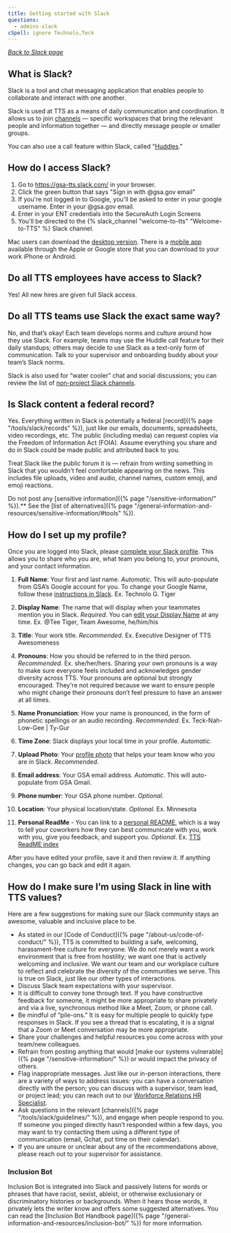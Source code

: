 ```yaml
---
title: Getting started with Slack
questions:
  - admins-slack
cSpell: ignore Technolo,Teck
---
```


_[Back to Slack page](../)_

## What is Slack?

Slack is a tool and chat messaging application that enables people to collaborate and interact with one another. 

Slack is used at TTS as a means of daily communication and coordination. It allows us to join [channels](https://slack.com/features/channels#slack-channels) — specific workspaces that bring the relevant people and information together —  and directly message people or smaller groups. 

You can also use a call feature within Slack, called “[Huddles](https://slack.com/help/articles/4402059015315-Use-huddles-in-Slack).”

## How do I access Slack?
1. Go to https://gsa-tts.slack.com/ in your browser.
2. Click the green button that says "Sign in with @gsa.gov email"
3. If you're not logged in to Google, you'll be asked to enter in your google username. Enter in your @gsa.gov email.
4. Enter in your ENT credentials into the SecureAuth Login Screens
5. You'll be directed to the {% slack_channel "welcome-to-tts" "Welcome-to-TTS" %} Slack channel.

Mac users can download the [desktop version](https://itunes.apple.com/us/app/slack/id803453959?mt=12). There is a [mobile app](https://slack.com/blog/productivity/simpler-more-organized-slack-mobile-app) available through the Apple or Google store that you can download to your work iPhone or Android.

## Do all TTS employees have access to Slack?
Yes! All new hires are given full Slack access.

## Do all TTS teams use Slack the exact same way?

No, and that’s okay! Each team develops norms and culture around how they use Slack. For example, teams may use the Huddle call feature for their daily standups; others may decide to use Slack as a text-only form of communication. Talk to your supervisor and onboarding buddy about your team’s Slack norms.

Slack is also used for “water cooler” chat and social discussions; you can review the list of [non-project Slack channels](https://docs.google.com/document/d/1HAcC0qU756AzeZ38iZOlosN98Xeppr2sJ9LXLOx0UbM/edit). 

## Is Slack content a federal record?

Yes. Everything written in Slack is potentially a federal [record]({% page "/tools/slack/records" %}), just like our emails, documents, spreadsheets, video recordings, etc. The public (including media) can request copies via the Freedom of Information Act (FOIA). Assume everything you share and do in Slack could be made public and attributed back to you.

Treat Slack like the public forum it is — refrain from writing something in Slack that you wouldn't feel comfortable appearing on the news. This includes file uploads, video and audio, channel names, custom emoji, and emoji reactions.

Do not post any [sensitive information]({% page "/sensitive-information/" %}).** See the [list of alternatives]({% page "/general-information-and-resources/sensitive-information/#tools" %}).

## How do I set up my profile?

Once you are logged into Slack, please [complete your Slack profile](https://slack.com/help/articles/204092246-Edit-your-profile). This allows you to share who you are, what team you belong to, your pronouns, and your contact information. 

1. **Full Name**: Your first and last name. _Automatic_. This will auto-populate from GSA’s Google account for you. To change your Google Name, follow these [instructions in Slack](https://gsa-tts.slack.com/archives/C028WFKN1/p1674575765831589?thread_ts=1674077147.004539&cid=C028WFKN1). Ex. Technolo G. Tiger

2. **Display Name**: The name that will display when your teammates mention you in Slack. _Required_. You can [edit your Display Name](https://slack.com/help/articles/216360827-Change-your-display-name#set-your-display-name) at any time. Ex. @Tee Tiger, Team Awesome, he/him/his

3. **Title**: Your work title. _Recommended_. Ex. Executive Designer of TTS Awesomeness

4. **Pronouns**: How you should be referred to in the third person. _Recommended_. Ex. she/her/hers. Sharing your own pronouns is a way to make sure everyone feels included and acknowledges gender diversity across TTS. Your pronouns are optional but strongly encouraged. They're not required because we want to ensure people who might change their pronouns don’t feel pressure to have an answer at all times.

5. **Name Pronunciation**: How your name is pronounced, in the form of phonetic spellings or an audio recording. _Recommended_. Ex. Teck-Nah-Low-Gee | Ty-Gur 

6. **Time Zone**: Slack displays your local time in your profile. _Automatic_.

7. **Upload Photo**: Your [profile photo](https://slack.com/help/articles/115005506003-Upload-a-profile-photo) that helps your team know who you are in Slack. _Recommended_.
      
8. **Email address**: Your GSA email address. _Automatic_. This will auto-populate from GSA Gmail.

9. **Phone number**: Your GSA phone number. _Optional_.

10. **Location**: Your physical location/state. _Optional_. Ex. Minnesota

11. **Personal ReadMe** - You can link to a [personal README](https://docs.google.com/document/u/0/d/1U5Eq3AD7XIP72I0GKr-mMm017s485KLyRfEaSB5yL5A/edit), which is a way to tell your coworkers how they can best communicate with you, work with you, give you feedback, and support you. _Optional_. Ex. [TTS ReadME index](https://docs.google.com/document/d/1U5Eq3AD7XIP72I0GKr-mMm017s485KLyRfEaSB5yL5A/edit)

After you have edited your profile, save it and then review it. If anything changes, you can go back and edit it again. 

## How do I make sure I’m using Slack in line with TTS values? 

Here are a few suggestions for making sure our Slack community stays an awesome, valuable and inclusive place to be.
- As stated in our [Code of Conduct]({% page "/about-us/code-of-conduct/" %}), TTS is committed to building a safe, welcoming, harassment-free culture for everyone. We do not merely want a work environment that is free from hostility; we want one that is actively welcoming and inclusive. We want our team and our workplace culture to reflect and celebrate the diversity of the communities we serve. This is true on Slack, just like our other types of interactions. 
- Discuss Slack team expectations with your supervisor. 
- It is difficult to convey tone through text. If you have constructive feedback for someone, it might be more appropriate to share privately and via a live, synchronous method like a Meet, Zoom, or phone call. 
- Be mindful of “pile-ons.” It is easy for multiple people to quickly type responses in Slack. If you see a thread that is escalating, it is a signal that a Zoom or Meet conversation may be more appropriate. 
- Share your challenges and helpful resources you come across with your team/new colleagues.
- Refrain from posting anything that would [make our systems vulnerable]({% page "/sensitive-information/" %}) or would impact the privacy of others. 
- Flag inappropriate messages. Just like our in-person interactions, there are a variety of ways to address issues: you can have a conversation directly with the person; you can discuss with a supervisor, team lead, or project lead; you can reach out to our [Workforce Relations HR Specialist](https://docs.google.com/document/d/15glvq9UakKUN8XTRTa6gRkhBHm2whhQyAGmf8ibTtBs/edit#heading=h.65ckjyv9pbpl).
- Ask questions in the relevant [channels]({% page "/tools/slack/guidelines/" %}), and engage when people respond to you. If someone you pinged directly hasn’t responded within a few days, you may want to try contacting them using a  different type of communication (email, Gchat, put time on their calendar).
- If you are unsure or unclear about any of the recommendations above, please reach out to your supervisor for assistance. 

### Inclusion Bot

Inclusion Bot is integrated into Slack and passively listens for words or phrases that have racist, sexist, ableist, or otherwise exclusionary or discriminatory histories or backgrounds. When it hears those words, it privately lets the writer know and offers some suggested alternatives. You can read the [Inclusion Bot Handbook page]({% page "/general-information-and-resources/inclusion-bot/" %}) for more information.
